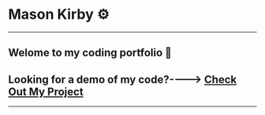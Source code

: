 # Mason Kirby ⚙️

---

## Welome to my coding portfolio 🙂

## Looking for a demo of my code?----> [Check Out My Project](https://github.com/Mason-programming/resume_code_examples/blob/main/code_python/demo.py)

---